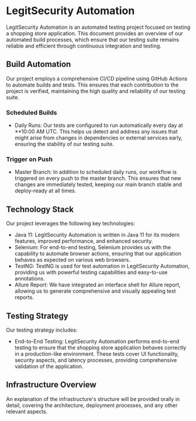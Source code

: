 # LegitSecurity Automation

LegitSecurity Automation is an automated testing project focused on testing a shopping store application. This document provides an overview of our automated build processes, which ensure that our testing suite remains reliable and efficient through continuous integration and testing.

## Build Automation

Our project employs a comprehensive CI/CD pipeline using GitHub Actions to automate builds and tests. This ensures that each contribution to the project is verified, maintaining the high quality and reliability of our testing suite.

### Scheduled Builds

- Daily Runs: Our tests are configured to run automatically every day at **10:00 AM UTC. This helps us detect and address any issues that might arise from changes in dependencies or external services early, ensuring the stability of our testing suite.

### Trigger on Push

- Master Branch: In addition to scheduled daily runs, our workflow is triggered on every push to the master branch. This ensures that new changes are immediately tested, keeping our main branch stable and deploy-ready at all times.

## Technology Stack

Our project leverages the following key technologies:

- Java 11: LegitSecurity Automation is written in Java 11 for its modern features, improved performance, and enhanced security.
- Selenium: For end-to-end testing, Selenium provides us with the capability to automate browser actions, ensuring that our application behaves as expected on various web browsers.
- TestNG: TestNG is used for test automation in LegitSecurity Automation, providing us with powerful testing capabilities and easy-to-use annotations.
- Allure Report: We have integrated an interface shell for Allure report, allowing us to generate comprehensive and visually appealing test reports.

## Testing Strategy

Our testing strategy includes:

- End-to-End Testing: LegitSecurity Automation performs end-to-end testing to ensure that the shopping store application behaves correctly in a production-like environment. These tests cover UI functionality, security aspects, and latency processes, providing comprehensive validation of the application.

## Infrastructure Overview

An explanation of the infrastructure's structure will be provided orally in detail, covering the architecture, deployment processes, and any other relevant aspects.